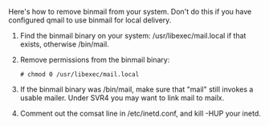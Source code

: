 Here's how to remove binmail from your system. Don't do this if you have
configured qmail to use binmail for local delivery.


1. Find the binmail binary on your system: /usr/libexec/mail.local if
   that exists, otherwise /bin/mail.

2. Remove permissions from the binmail binary:

   `# chmod 0 /usr/libexec/mail.local`

3. If the binmail binary was /bin/mail, make sure that "mail" still
   invokes a usable mailer. Under SVR4 you may want to link mail to
   mailx.

4. Comment out the comsat line in /etc/inetd.conf, and kill -HUP your
   inetd.
